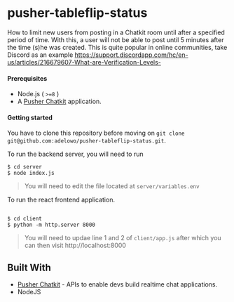 # pusher-tableflip-status

How to limit new users from posting in a Chatkit room until after a specified
period of time. With this, a user will not be able to post until 5 minutes after
the time (s)he was created.
This is quite popular in online communities, take Discord as an example https://support.discordapp.com/hc/en-us/articles/216679607-What-are-Verification-Levels-

#### Prerequisites

- Node.js ( `>=8` )
- A [Pusher Chatkit](https://dash.pusher.com) application.

#### Getting started

You have to clone this repository before moving on `git clone git@github.com:adelowo/pusher-tableflip-status.git`.

To run the backend server, you will need to run

```
$ cd server
$ node index.js
```
> You will need to edit the file located at `server/variables.env`

To run the react frontend application.

```

$ cd client
$ python -m http.server 8000

```

> You  will need to updae line 1 and 2 of `client/app.js` after which you can then visit http://localhost:8000


## Built With

- [Pusher Chatkit](https:dash.pusher.com) - APIs to enable devs build realtime chat applications.
- NodeJS
